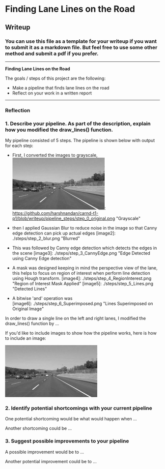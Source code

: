 # **Finding Lane Lines on the Road** 

## Writeup

### You can use this file as a template for your writeup if you want to submit it as a markdown file. But feel free to use some other method and submit a pdf if you prefer.

---

**Finding Lane Lines on the Road**

The goals / steps of this project are the following:
* Make a pipeline that finds lane lines on the road
* Reflect on your work in a written report


[//]: # (Image References)

[image1]: ./examples/grayscale.jpg "Grayscale"

---

### Reflection

### 1. Describe your pipeline. As part of the description, explain how you modified the draw_lines() function.

My pipeline consisted of 5 steps. The pipeline is shown below with output for each step:

* First, I converted the images to grayscale, 
![image1]: https://github.com/harshnandan/carnd-t1-p1/blob/writeup/pipeline_steps/step_0_original.png "Grayscale"

* then I applied Gaussian Blur to reduce noise in the image so that Canny edge detection can pick up actual edges
[image2]: ./steps/step_2_blur.png "Blurred"

* This was followed by Canny edge detection which detects the edges in the scene
[image3]: ./steps/step_3_CannyEdge.png "Edge Detected using Canny Edge detection"

* A mask was designed keeping in mind the perspective view of the lane, this helps to focus on region of interest when perform line detection using Hough transform.
[image4]: ./steps/step_4_RegionInterest.png "Region of Interest Mask Applied"
[image5]: ./steps/step_5_Lines.png "Detected Lines"

* A bitwise 'and' operation was  
[image6]: ./steps/step_6_Superimposed.png "Lines Superimposed on Original Image"

In order to draw a single line on the left and right lanes, I modified the draw_lines() function by ...

If you'd like to include images to show how the pipeline works, here is how to include an image: 

![alt text][image1]


### 2. Identify potential shortcomings with your current pipeline


One potential shortcoming would be what would happen when ... 

Another shortcoming could be ...


### 3. Suggest possible improvements to your pipeline

A possible improvement would be to ...

Another potential improvement could be to ...
